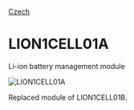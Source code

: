 
[Czech](./README.cs.md)
<!--- module --->
# LION1CELL01A
<!--- Emodule --->

<!--- subtitle --->Li-ion battery management module<!--- Esubtitle --->

![LION1CELL01A](/doc/img/LION1CELL01A_QRcode.png)

<!--- description --->Replaced module of LION1CELL01B.<!--- Edescription --->
            